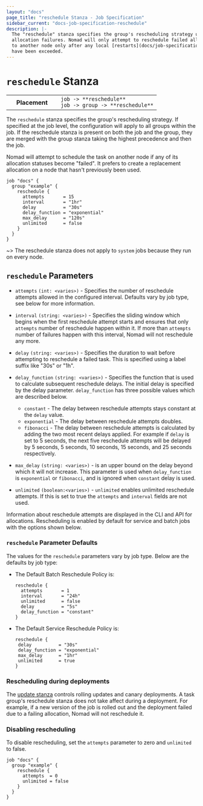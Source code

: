 ```yaml
---
layout: "docs"
page_title: "reschedule Stanza - Job Specification"
sidebar_current: "docs-job-specification-reschedule"
description: |-
  The "reschedule" stanza specifies the group's rescheduling strategy upon
  allocation failures. Nomad will only attempt to reschedule failed allocations on
  to another node only after any local [restarts](docs/job-specification/restart.html)
  have been exceeded.
---
```


# `reschedule` Stanza

<table class="table table-bordered table-striped">
  <tr>
    <th width="120">Placement</th>
    <td>
      <code>job -> **reschedule**</code>
      <br>
      <code>job -> group -> **reschedule**</code>
    </td>
  </tr>
</table>

The `reschedule` stanza specifies the group's rescheduling strategy. If specified at the job
level, the configuration will apply to all groups within the job. If the
reschedule stanza is present on both the job and the group, they are merged with
the group stanza taking the highest precedence and then the job.

Nomad will attempt to schedule the task on another node if any of its allocation
statuses become "failed". It prefers to create a replacement allocation on a node
that hasn't previously been used.

```hcl
job "docs" {
  group "example" {
    reschedule {
      attempts       = 15
      interval       = "1hr"
      delay          = "30s"
      delay_function = "exponential"
      max_delay      = "120s"
      unlimited      = false
    }
  }
}
```

~> The reschedule stanza does not apply to `system` jobs because they run on
   every node.

## `reschedule` Parameters

- `attempts` `(int: <varies>)` - Specifies the number of reschedule attempts
   allowed in the configured interval. Defaults vary by job type, see below
   for more information.

- `interval` `(string: <varies>)` - Specifies the sliding window which begins
   when the first reschedule attempt starts and ensures that only `attempts`
   number of reschedule happen within it. If more than `attempts` number of
   failures happen with this interval, Nomad will not reschedule any more.

- `delay` `(string: <varies>)` - Specifies the duration to wait before attempting
  to reschedule a failed task. This is specified using a label suffix like "30s" or "1h".

- `delay_function` `(string: <varies>)` - Specifies the function that is used to
  calculate subsequent reschedule delays. The initial delay is specified by the delay parameter.
  `delay_function` has three possible values which are described below.
    - `constant` - The delay between reschedule attempts stays constant at the `delay` value.
    - `exponential` - The delay between reschedule attempts doubles.
    - `fibonacci` - The delay between reschedule attempts is calculated by adding the two most recent
      delays applied. For example if `delay` is set to 5 seconds, the next five reschedule attempts  will be
      delayed by 5 seconds, 5 seconds, 10 seconds, 15 seconds, and 25 seconds respectively.

- `max_delay` `(string: <varies>)` - is an upper bound on the delay beyond which it will not increase. This parameter
  is used when `delay_function` is `exponential` or `fibonacci`, and is ignored when `constant` delay is used.

- `unlimited` `(boolean:<varies>)` - `unlimited` enables unlimited reschedule attempts. If this is set to true
  the `attempts` and `interval` fields are not used.

Information about reschedule attempts are displayed in the CLI and API for
allocations. Rescheduling is enabled by default for service and batch jobs
with the options shown below.

### `reschedule` Parameter Defaults

The values for the `reschedule` parameters vary by job type. Below are the
defaults by job type:

- The Default Batch Reschedule Policy is:

    ```hcl
    reschedule {
      attempts       = 1
      interval       = "24h"
      unlimited      = false
      delay          = "5s"
      delay_function = "constant"
    }
    ```

- The Default Service Reschedule Policy is:

    ```hcl
   reschedule {
     delay          = "30s"
     delay_function = "exponential"
     max_delay      = "1hr"
     unlimited      = true
   }
    ```

### Rescheduling during deployments

The [update stanza](/docs/job-specification/update.html) controls rolling updates and canary deployments. A task
group's reschedule stanza does not take affect during a deployment. For example, if a new version of the job
is rolled out and the deployment failed due to a failing allocation, Nomad will not reschedule it.

### Disabling rescheduling ###

To disable rescheduling, set the `attempts` parameter to zero and `unlimited` to false.

```hcl
job "docs" {
  group "example" {
    reschedule {
      attempts  = 0
      unlimited = false
    }
  }
}
```
